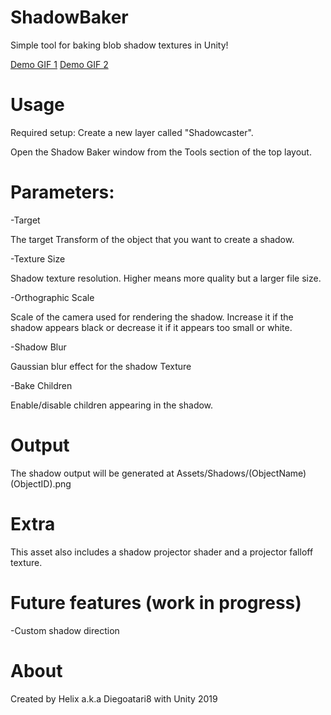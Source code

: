 # ShadowBaker
 Simple tool for baking blob shadow textures in Unity!
 
 [Demo GIF 1](https://gyazo.com/5ce594c8f29729b1841618a4561612d3)
 [Demo GIF 2](https://gyazo.com/25377563c485102c4fdbdfa44dd7f5a2)
 
# Usage

 Required setup: Create a new layer called "Shadowcaster".

 Open the Shadow Baker window from the Tools section of the top layout.
 
# Parameters:
 -Target
 
 The target Transform of the object that you want to create a shadow.
 
 -Texture Size
 
 Shadow texture resolution. Higher means more quality but a larger file size.
 
 -Orthographic Scale
 
 Scale of the camera used for rendering the shadow. 
 Increase it if the shadow appears black or decrease it if it appears too small or white.
 
 -Shadow Blur
 
 Gaussian blur effect for the shadow Texture
 
 -Bake Children
 
 Enable/disable children appearing in the shadow.
 
 # Output
 The shadow output will be generated at Assets/Shadows/(ObjectName)(ObjectID).png
 
 # Extra
 This asset also includes a shadow projector shader and a projector falloff texture.
 
 # Future features (work in progress)
 
 -Custom shadow direction
 
 # About
 
 Created by Helix a.k.a Diegoatari8 with Unity 2019

